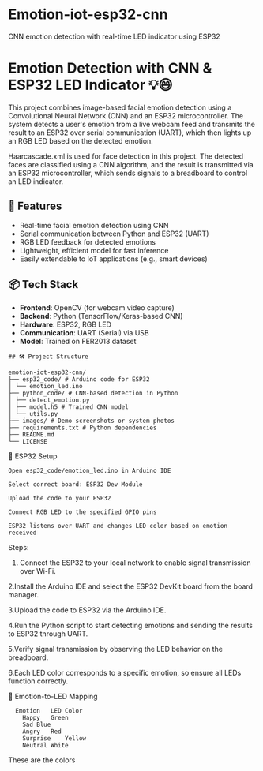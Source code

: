 # Emotion-iot-esp32-cnn
CNN emotion detection with real-time LED indicator using ESP32

# Emotion Detection with CNN & ESP32 LED Indicator 💡😄

This project combines image-based facial emotion detection using a Convolutional Neural Network (CNN) and an ESP32 microcontroller. The system detects a user's emotion from a live webcam feed and transmits the result to an ESP32 over serial communication (UART), which then lights up an RGB LED based on the detected emotion.

Haarcascade.xml is used for face detection in this project. The detected faces are classified using a CNN algorithm, and the result is transmitted via an ESP32 microcontroller, which sends signals to a breadboard to control an LED indicator.

## 🧠 Features

- Real-time facial emotion detection using CNN
- Serial communication between Python and ESP32 (UART)
- RGB LED feedback for detected emotions
- Lightweight, efficient model for fast inference
- Easily extendable to IoT applications (e.g., smart devices)


## 📦 Tech Stack

- **Frontend**: OpenCV (for webcam video capture)
- **Backend**: Python (TensorFlow/Keras-based CNN)
- **Hardware**: ESP32, RGB LED
- **Communication**: UART (Serial) via USB
- **Model**: Trained on FER2013 dataset

```
## 🛠 Project Structure

emotion-iot-esp32-cnn/
├── esp32_code/ # Arduino code for ESP32
│ └── emotion_led.ino
├── python_code/ # CNN-based detection in Python
│ ├── detect_emotion.py
│ ├── model.h5 # Trained CNN model
│ └── utils.py
├── images/ # Demo screenshots or system photos
├── requirements.txt # Python dependencies
├── README.md
└── LICENSE
```
🔌 ESP32 Setup
```
Open esp32_code/emotion_led.ino in Arduino IDE

Select correct board: ESP32 Dev Module

Upload the code to your ESP32

Connect RGB LED to the specified GPIO pins

ESP32 listens over UART and changes LED color based on emotion received
```

Steps:
   1. Connect the ESP32 to your local network to enable signal transmission over Wi-Fi.
      
   2.Install the Arduino IDE and select the ESP32 DevKit board from the board manager.
   
   3.Upload the code to ESP32 via the Arduino IDE.
   
   4.Run the Python script to start detecting emotions and sending the results to ESP32 through UART.
   
   5.Verify signal transmission by observing the LED behavior on the breadboard.
   
   6.Each LED color corresponds to a specific emotion, so ensure all LEDs function correctly.
   
🎯 Emotion-to-LED Mapping
```
  Emotion	LED Color
    Happy	Green
    Sad	Blue
    Angry	Red
    Surprise	Yellow
    Neutral	White
```
These are the colors 

